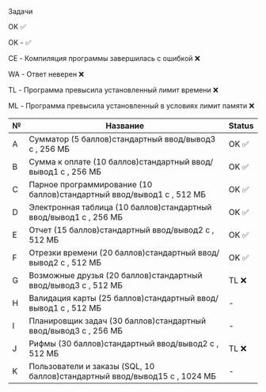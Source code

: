 Задачи

OK ✅

OK - ✅

CE - Компиляция программы завершилась с ошибкой ❌

WA - Ответ неверен ❌

TL - Программа превысила установленный лимит времени ❌

ML - Программа превысила установленный в условиях лимит памяти ❌

| № | Название                                                                                                           | Status |
| -- | -------------------------------------------------------------------------------------------------------------------------- | ------ |
| A  | Сумматор (5 баллов)стандартный ввод/вывод3 с , 256 МБ                                 | OK ✅  |
| B  | Сумма к оплате (10 баллов)стандартный ввод/вывод1 с , 256 МБ                      | OK ✅  |
| C  | Парное программирование (10 баллов)стандартный ввод/вывод1 с , 512 МБ   | OK ✅  |
| D  | Электронная таблица (10 баллов)стандартный ввод/вывод1 с , 256 МБ           | OK ✅  |
| E  | Отчет (15 баллов)стандартный ввод/вывод2 с , 512 МБ                                      | OK ✅  |
| F  | Отрезки времени (20 баллов)стандартный ввод/вывод2 с , 512 МБ                   | OK ✅  |
| G  | Возможные друзья (20 баллов)стандартный ввод/вывод3 с , 512 МБ                 | TL ❌ |
| H  | Валидация карты (25 баллов)стандартный ввод/вывод1 с , 512 МБ                   | -      |
| I  | Планировщик задач (30 баллов)стандартный ввод/вывод3 с , 256 МБ               | -      |
| J  | Рифмы (30 баллов)стандартный ввод/вывод2 с , 512 МБ                                      | TL ❌ |
| K  | Пользователи и заказы (SQL, 10 баллов)стандартный ввод/вывод15 с , 1024 МБ | -      |
